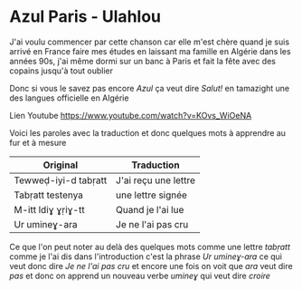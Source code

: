 # Azul Paris - Ulahlou

J'ai voulu commencer par cette chanson car elle m'est chère quand je suis arrivé en France faire mes études en laissant ma famille en Algérie dans les années 90s, j'ai même dormi sur un banc à Paris et fait la fête avec des copains jusqu'à tout oublier

Donc si vous le savez pas encore *Azul* ça veut dire *Salut!* en tamazight une des langues officielle en Algérie

Lien Youtube https://www.youtube.com/watch?v=KOvs_WiOeNA

Voici les paroles avec la traduction et donc quelques mots à apprendre au fur et à mesure

Original | Traduction
--- | ---
Tewweḍ-iyi-d tabṛatt | J'ai reçu une lettre
Tabṛatt testenya | une lettre signée
M-itt ldiɣ ɣṛiɣ-tt | Quand je l'ai lue
Ur umineɣ-ara | Je ne l'ai pas cru

Ce que l'on peut noter au delà des quelques mots comme une lettre *tabṛatt* comme je l'ai dis dans l'introduction c'est la phrase *Ur umineɣ-ara* ce qui veut donc dire *Je ne l'ai pas cru* et encore une fois on voit que *ara* veut dire *pas* et donc on apprend un nouveau verbe *umineɣ* qui veut dire *croire*
